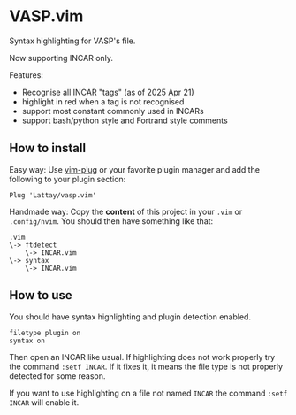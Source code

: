 # VASP.vim

Syntax highlighting for VASP's file.

Now supporting INCAR only.

Features:
- Recognise all INCAR "tags" (as of 2025 Apr 21)
- highlight in red when a tag is not recognised
- support most constant commonly used in INCARs
- support bash/python style and Fortrand style comments

## How to install

Easy way:
Use [vim-plug](https://github.com/junegunn/vim-plug) or your favorite plugin manager and add the following to your plugin section:
```vim
Plug 'Lattay/vasp.vim'
```

Handmade way:
Copy the **content** of this project in your `.vim` or `.config/nvim`.
You should then have something like that:
```
.vim
\-> ftdetect
    \-> INCAR.vim
\-> syntax
    \-> INCAR.vim
```

## How to use

You should have syntax highlighting and plugin detection enabled.
```vim
filetype plugin on
syntax on
```

Then open an INCAR like usual.
If highlighting does not work properly try the command `:setf INCAR`.
If it fixes it, it means the file type is not properly detected for some reason.

If you want to use highlighting on a file not named `INCAR` the command `:setf INCAR` will enable it.
